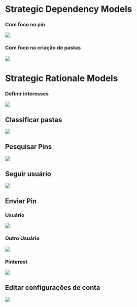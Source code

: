 # Strategic Dependency Models

### Com foco no pin
![](img/general_dependency.png)

### Com foco na criação de pastas

![](img/folder_dependency.png)

# Strategic Rationale Models

### Definir interesses
![](img/rationale_definir_interesses.png)

## Classificar pastas
![](img/Rationale-Classificar_Pastas.png)

## Pesquisar Pins
![](img/iStar_Rationale_Pesquisar_Por_Foto.png)

## Seguir usuário
![](img/rationale_seguir_usuario.png)

## Enviar Pin

### Usuário

![](img/istar-enviar-pin.png)

### Outro Usuário

![](img/istar-postar-pin-outro-usuario.png)

### Pinterest

![](img/istart-pinterest-enviar-pin.png)

## Editar configurações de conta

![](img/rationale_editar_configuracoes.png)

